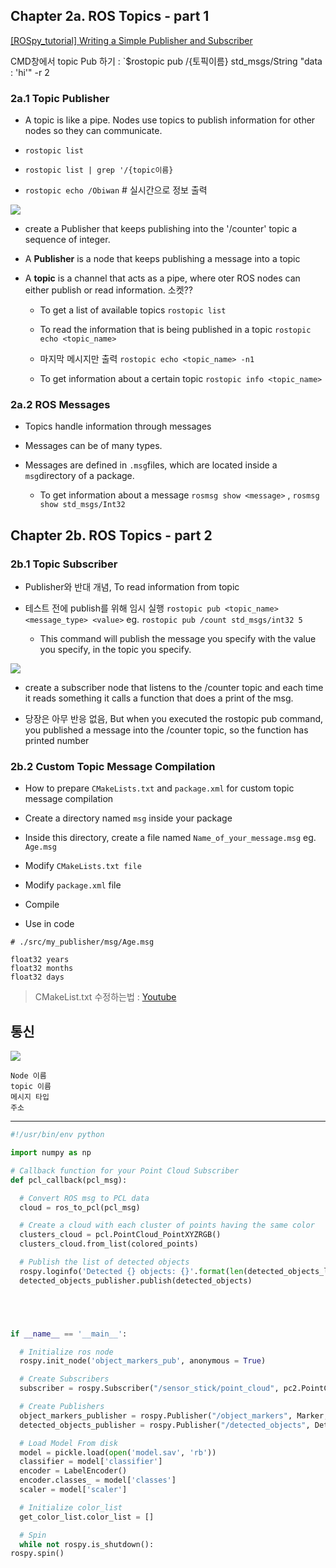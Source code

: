 ## Chapter 2a. ROS Topics - part 1

[\[ROSpy\_tutorial\] Writing a Simple Publisher and Subscriber](http://wiki.ros.org/rospy_tutorials/Tutorials/WritingPublisherSubscriber)

CMD창에서 topic Pub 하기 : `$rostopic pub /{토픽이름} std_msgs/String "data : 'hi'" -r 2

### 2a.1 Topic Publisher

* A topic is like a pipe. Nodes use topics to publish information for other nodes so they can communicate.

* `rostopic list`

* `rostopic list | grep '/{topic이름}` 
* `rostopic echo /Obiwan` \# 실시간으로 정보 출력 

![](https://i.imgur.com/Dln3vPe.png)

* create a Publisher that keeps publishing into the '/counter' topic a sequence of integer.

* A **Publisher** is a node that keeps publishing a message into a topic

* A **topic** is a channel that acts as a pipe, where oter ROS nodes can either publish or read information. 소켓??

  * To get a list of available topics `rostopic list`

  * To read the information that is being published in a topic `rostopic echo <topic_name>`

  * 마지막 메시지만 출력 `rostopic echo <topic_name> -n1`
  * To get information about a certain topic `rostopic info <topic_name>`

### 2a.2 ROS Messages

* Topics handle information through messages

* Messages can be of many types.

* Messages are defined in `.msg`files, which are located inside a `msg`directory of a package.

  * To get information about a message `rosmsg show <message>` , `rosmsg show std_msgs/Int32`

## Chapter 2b. ROS Topics - part 2

### 2b.1 Topic Subscriber

* Publisher와 반대 개념, To read information from topic

* 테스트 전에 publish를 위해 임시 실행 `rostopic pub <topic_name> <message_type> <value>` eg. `rostopic pub /count std_msgs/int32 5`

  * This command will publish the message you specify with the value you specify, in the topic you specify. 

![](https://i.imgur.com/k7VWK0B.png)

* create a subscriber node that listens to the /counter topic and each time it reads something it calls a function that does a print of the msg.

* 당장은 아무 반응 없음, But when you executed the rostopic pub command, you published a message into the /counter topic, so the function has printed number

### 2b.2 Custom Topic Message Compilation

* How to prepare `CMakeLists.txt` and `package.xml` for custom topic message compilation

* Create a directory named `msg` inside your package

* Inside this directory, create a file named `Name_of_your_message.msg` eg. `Age.msg`
* Modify `CMakeLists.txt file`
* Modify `package.xml` file
* Compile 
* Use in code 

```
# ./src/my_publisher/msg/Age.msg

float32 years
float32 months
float32 days
```

> CMakeList.txt 수정하는법 : [Youtube](https://youtu.be/GxpS18INc9s?t=16m30s)

## 통신

![](https://i.imgur.com/ekIY1NU.png)

```
Node 이름 
topic 이름 
메시지 타입 
주소
```

---

```python
#!/usr/bin/env python

import numpy as np

# Callback function for your Point Cloud Subscriber
def pcl_callback(pcl_msg):

  # Convert ROS msg to PCL data
  cloud = ros_to_pcl(pcl_msg) 

  # Create a cloud with each cluster of points having the same color
  clusters_cloud = pcl.PointCloud_PointXYZRGB()
  clusters_cloud.from_list(colored_points)

  # Publish the list of detected objects
  rospy.loginfo('Detected {} objects: {}'.format(len(detected_objects_labels), detected_objects_labels))
  detected_objects_publisher.publish(detected_objects)





if __name__ == '__main__':

  # Initialize ros node
  rospy.init_node('object_markers_pub', anonymous = True)

  # Create Subscribers
  subscriber = rospy.Subscriber("/sensor_stick/point_cloud", pc2.PointCloud2, pcl_callback, queue_size = 1)

  # Create Publishers
  object_markers_publisher = rospy.Publisher("/object_markers", Marker, queue_size = 1)
  detected_objects_publisher = rospy.Publisher("/detected_objects", DetectedObjectsArray, queue_size = 1)

  # Load Model From disk
  model = pickle.load(open('model.sav', 'rb'))
  classifier = model['classifier']
  encoder = LabelEncoder()
  encoder.classes_ = model['classes']
  scaler = model['scaler']

  # Initialize color_list
  get_color_list.color_list = []

  # Spin 
  while not rospy.is_shutdown():
rospy.spin()
```



